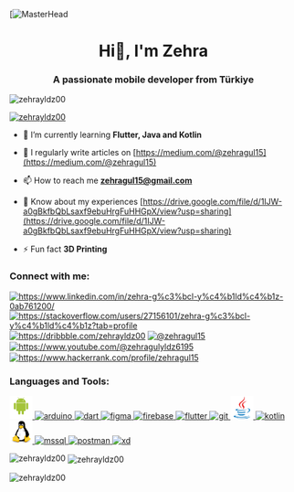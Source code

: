 [![MasterHead](https://i.pinimg.com/564x/cc/44/f4/cc44f41fee8c129ab6e864e4fa0d66ba.jpg)


<h1 align="center">Hi🌷, I'm Zehra</h1>
<h3 align="center">A passionate mobile developer from Türkiye</h3>

<p align="left"> <img src="https://komarev.com/ghpvc/?username=zehrayldz00&label=Profile%20views&color=0e75b6&style=flat" alt="zehrayldz00" /> </p>

<p align="left"> <a href="https://github.com/ryo-ma/github-profile-trophy"><img src="https://github-profile-trophy.vercel.app/?username=zehrayldz00" alt="zehrayldz00" /></a> </p>

- 🌼 I’m currently learning **Flutter, Java and Kotlin**

- 📝 I regularly write articles on [https://medium.com/@zehragul15](https://medium.com/@zehragul15)

- 📫 How to reach me **zehragul15@gmail.com**

- 📄 Know about my experiences [https://drive.google.com/file/d/1IJW-a0gBkfbQbLsaxf9ebuHrgFuHHGpX/view?usp=sharing](https://drive.google.com/file/d/1IJW-a0gBkfbQbLsaxf9ebuHrgFuHHGpX/view?usp=sharing)

- ⚡ Fun fact **3D Printing**

<h3 align="left">Connect with me:</h3>
<p align="left">
<a href="https://linkedin.com/in/https://www.linkedin.com/in/zehra-g%c3%bcl-y%c4%b1ld%c4%b1z-0ab761200/" target="blank"><img align="center" src="https://raw.githubusercontent.com/rahuldkjain/github-profile-readme-generator/master/src/images/icons/Social/linked-in-alt.svg" alt="https://www.linkedin.com/in/zehra-g%c3%bcl-y%c4%b1ld%c4%b1z-0ab761200/" height="30" width="40" /></a>
<a href="https://stackoverflow.com/users/https://stackoverflow.com/users/27156101/zehra-g%c3%bcl-y%c4%b1ld%c4%b1z?tab=profile" target="blank"><img align="center" src="https://raw.githubusercontent.com/rahuldkjain/github-profile-readme-generator/master/src/images/icons/Social/stack-overflow.svg" alt="https://stackoverflow.com/users/27156101/zehra-g%c3%bcl-y%c4%b1ld%c4%b1z?tab=profile" height="30" width="40" /></a>
<a href="https://dribbble.com/https://dribbble.com/zehrayldz00" target="blank"><img align="center" src="https://raw.githubusercontent.com/rahuldkjain/github-profile-readme-generator/master/src/images/icons/Social/dribbble.svg" alt="https://dribbble.com/zehrayldz00" height="30" width="40" /></a>
<a href="https://medium.com/@zehragul15" target="blank"><img align="center" src="https://raw.githubusercontent.com/rahuldkjain/github-profile-readme-generator/master/src/images/icons/Social/medium.svg" alt="@zehragul15" height="30" width="40" /></a>
<a href="https://www.youtube.com/c/https://www.youtube.com/@zehragulyldz6195" target="blank"><img align="center" src="https://raw.githubusercontent.com/rahuldkjain/github-profile-readme-generator/master/src/images/icons/Social/youtube.svg" alt="https://www.youtube.com/@zehragulyldz6195" height="30" width="40" /></a>
<a href="https://www.hackerrank.com/https://www.hackerrank.com/profile/zehragul15" target="blank"><img align="center" src="https://raw.githubusercontent.com/rahuldkjain/github-profile-readme-generator/master/src/images/icons/Social/hackerrank.svg" alt="https://www.hackerrank.com/profile/zehragul15" height="30" width="40" /></a>
</p>

<h3 align="left">Languages and Tools:</h3>
<p align="left"> <a href="https://developer.android.com" target="_blank" rel="noreferrer"> <img src="https://raw.githubusercontent.com/devicons/devicon/master/icons/android/android-original-wordmark.svg" alt="android" width="40" height="40"/> </a> <a href="https://www.arduino.cc/" target="_blank" rel="noreferrer"> <img src="https://cdn.worldvectorlogo.com/logos/arduino-1.svg" alt="arduino" width="40" height="40"/> </a> <a href="https://dart.dev" target="_blank" rel="noreferrer"> <img src="https://www.vectorlogo.zone/logos/dartlang/dartlang-icon.svg" alt="dart" width="40" height="40"/> </a> <a href="https://www.figma.com/" target="_blank" rel="noreferrer"> <img src="https://www.vectorlogo.zone/logos/figma/figma-icon.svg" alt="figma" width="40" height="40"/> </a> <a href="https://firebase.google.com/" target="_blank" rel="noreferrer"> <img src="https://www.vectorlogo.zone/logos/firebase/firebase-icon.svg" alt="firebase" width="40" height="40"/> </a> <a href="https://flutter.dev" target="_blank" rel="noreferrer"> <img src="https://www.vectorlogo.zone/logos/flutterio/flutterio-icon.svg" alt="flutter" width="40" height="40"/> </a> <a href="https://git-scm.com/" target="_blank" rel="noreferrer"> <img src="https://www.vectorlogo.zone/logos/git-scm/git-scm-icon.svg" alt="git" width="40" height="40"/> </a> <a href="https://www.java.com" target="_blank" rel="noreferrer"> <img src="https://raw.githubusercontent.com/devicons/devicon/master/icons/java/java-original.svg" alt="java" width="40" height="40"/> </a> <a href="https://kotlinlang.org" target="_blank" rel="noreferrer"> <img src="https://www.vectorlogo.zone/logos/kotlinlang/kotlinlang-icon.svg" alt="kotlin" width="40" height="40"/> </a> <a href="https://www.linux.org/" target="_blank" rel="noreferrer"> <img src="https://raw.githubusercontent.com/devicons/devicon/master/icons/linux/linux-original.svg" alt="linux" width="40" height="40"/> </a> <a href="https://www.microsoft.com/en-us/sql-server" target="_blank" rel="noreferrer"> <img src="https://www.svgrepo.com/show/303229/microsoft-sql-server-logo.svg" alt="mssql" width="40" height="40"/> </a> <a href="https://postman.com" target="_blank" rel="noreferrer"> <img src="https://www.vectorlogo.zone/logos/getpostman/getpostman-icon.svg" alt="postman" width="40" height="40"/> </a> <a href="https://www.adobe.com/products/xd.html" target="_blank" rel="noreferrer"> <img src="https://cdn.worldvectorlogo.com/logos/adobe-xd.svg" alt="xd" width="40" height="40"/> </a> </p>

<p><img align="left" src="https://github-readme-stats.vercel.app/api/top-langs?username=zehrayldz00&show_icons=true&locale=en&layout=compact" alt="zehrayldz00" /></p>

<p>&nbsp;<img align="center" src="https://github-readme-stats.vercel.app/api?username=zehrayldz00&show_icons=true&locale=en" alt="zehrayldz00" /></p>

<p><img align="center" src="https://github-readme-streak-stats.herokuapp.com/?user=zehrayldz00&" alt="zehrayldz00" /></p>

